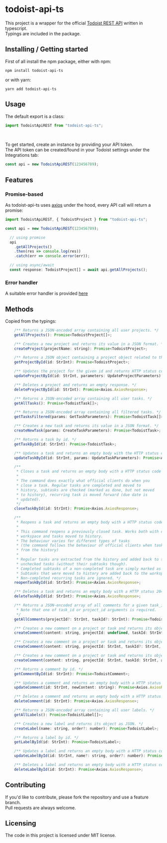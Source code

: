 # todoist-api-ts

This project is a wrapper for the official [Todoist REST API](https://developer.todoist.com/rest/v8/) written in typescript.  
Typings are included in the package.

## Installing / Getting started

First of all install the npm package, either with npm:

```shell
npm install todoist-api-ts
```

or with yarn:

```shell
yarn add todoist-api-ts
```

## Usage

The default export is a class:

```javascript
import TodoistApiREST from "todoist-api-ts";
```

&nbsp;

To get started, create an instance by providing your API token.  
The API token can be created/found in your Todoist settings under the Integrations tab:

```javascript
const api = new TodoistApiREST(123456789);
```

## Features

### Promise-based

As todoist-api-ts uses [axios](https://github.com/axios/axios) under the hood, every API call will return a promise:

```javascript
import TodoistApiREST, { TodoistProject } from "todoist-api-ts";

const api = new TodoistApiREST(123456789);  

  // using promise
  api
    .getAllProjects()
    .then(res => console.log(res))
    .catch(err => console.error(err));

  // using async/await
  const response: TodoistProject[] = await api.getAllProjects();
```

### Error handler

A suitable error handler is provided [here](https://github.com/kory-smith/todoist-api-ts/blob/master/src/utils/errorhandler.ts)

## Methods

Copied from the typings:

```javascript
    /** Returns a JSON-encoded array containing all user projects. */
    getAllProjects(): Promise<TodoistProject[]>;

    /** Creates a new project and returns its value in a JSON format. */
    createProject(projectName: string): Promise<TodoistProject>;

    /** Returns a JSON object containing a project object related to the given id. */
    getProjectById(id: StrInt): Promise<TodoistProject>;

    /** Updates the project for the given id and returns HTTP status code 204 with an empty body. */
    updateProjectById(id: StrInt, parameters: UpdateProjectParameters): Promise<Axios.AxiosResponse>;

    /** Deletes a project and returns an empty response. */
    deleteProjectById(id: StrInt): Promise<Axios.AxiosResponse>;

    /** Returns a JSON-encoded array containing all user tasks. */
    getAllTasks(): Promise<TodoistTask[]>;

    /** Returns a JSON-encoded array containing all filtered tasks. */
    getTasksFiltered(params: GetTaskParameters): Promise<TodoistTask[]>;

    /** Creates a new task and returns its value in a JSON format. */
    createNewTask(params: CreateTaskParameters): Promise<TodoistTask>;

    /** Returns a task by id. */
    getTaskById(id: StrInt): Promise<TodoistTask>;

    /** Updates a task and returns an empty body with the HTTP status code 204. */
    updateTaskById(id: StrInt, params: UpdateTaskParameters): Promise<Axios.AxiosResponse>;

    /**
     * Closes a task and returns an empty body with a HTTP status code 204.
     *
     * The command does exactly what official clients do when you
     * close a task. Regular tasks are completed and moved to
     * history, subtasks are checked (marked as done, but not moved
     * to history), recurring task is moved forward (due date is
     * updated).
     */
    closeTaskById(id: StrInt): Promise<Axios.AxiosResponse>;

    /**
     * Reopens a task and returns an empty body with a HTTP status code 204.
     *
     * This command reopens a previously closed task. Works both with checked tasks in user’s
     * workspace and tasks moved to history.
     * The behaviour varies for different types of tasks
     * (the command follows the behaviour of official clients when tasks are uncompleted or extracted
     * from the history)
     *
     * Regular tasks are extracted from the history and added back to the user workspace as normal
     * unchecked tasks (without their subtasks though).
     * Completed subtasks of a non-completed task are simply marked as uncompleted.
     * Subtasks that were moved to history are added back to the workspace as first-level tasks.
     * Non-completed recurring tasks are ignored. */
    reopenTaskById(id: StrInt): Promise<Axios.AxiosResponse>;

    /** Deletes a task and returns an empty body with a HTTP status 204. */
    deleteTaskById(id: StrInt): Promise<Axios.AxiosResponse>;

    /** Returns a JSON-encoded array of all comments for a given task_id or project_id.
     * Note that one of task_id or project_id arguments is required.
     */
    getAllComments(projectId?: StrInt, taskId?: StrInt): Promise<TodoistComment[]>;

    /** Creates a new comment on a project or task and returns its object. */
    createComment(content: string, projectId: undefined, taskId: StrInt, attachment?: Attachment): Promise<TodoistTask>;

    /** Creates a new comment on a project or task and returns its object. */
    createComment(content: string, projectId: StrInt, taskId?: StrInt, attachment?: Attachment): Promise<TodoistProject>;

    /** Creates a new comment on a project or task and returns its object. */
    createComment(content: string, projectId: StrInt, taskId: StrInt, attachment?: Attachment): Promise<TodoistProject>;

    /** Returns a comment by id. */
    getCommentById(id: StrInt): Promise<TodoistComment>;

    /** Updates a comment and returns an empty body with a HTTP status code 204. */
    updateComment(id: StrInt, newContent: string): Promise<Axios.AxiosResponse>;

    /** Deletes a comment and returns an empty body with a HTTP status code 204. */
    deleteComment(id: StrInt): Promise<Axios.AxiosResponse>;

    /** Returns a JSON-encoded array containing all user labels. */
    getAllLabels(): Promise<TodoistLabel[]>;

    /** Creates a new label and returns its object as JSON. */
    createLabel(name: string, order?: number): Promise<TodoistLabel>;

    /** Returns a label by id. */
    getLabelById(id: StrInt): Promise<TodoistLabel>;

    /** Updates a label and returns an empty body with a HTTP status code 204. */
    updateLabelById(id: StrInt, name?: string, order?: number): Promise<Axios.AxiosResponse>;

    /** Deletes a label and returns an empty body with a HTTP status code 204. */
    deleteLabelById(id: StrInt): Promise<Axios.AxiosResponse>;
```

## Contributing

If you'd like to contribute, please fork the repository and use a feature branch.  
Pull requests are always welcome.

## Licensing

The code in this project is licensed under MIT license.
